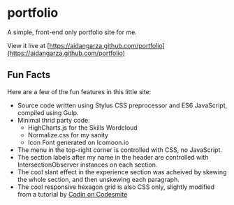 # portfolio
A simple, front-end only portfolio site for me.

View it live at [https://aidangarza.github.com/portfolio](https://aidangarza.github.com/portfolio)

## Fun Facts
Here are a few of the fun features in this little site:

* Source code written using Stylus CSS preprocessor and ES6 JavaScript, compiled using Gulp.
* Minimal thrid party code:
    * HighCharts.js for the Skills Wordcloud
    * Normalize.css for my sanity
    * Icon Font generated on Icomoon.io
* The menu in the top-right corner is controlled with CSS, no JavaScript.
* The section labels after my name in the header are controlled with IntersectionObserver instances on each section.
* The cool slant effect in the experience section was acheived by skewing the whole section, and then unskewing each paragraph.
* The cool responsive hexagon grid is also CSS only, slightly modified from a tutorial by [Codin on Codesmite](https://www.codesmite.com/article/how-to-create-pure-css-hexagonal-grids)
